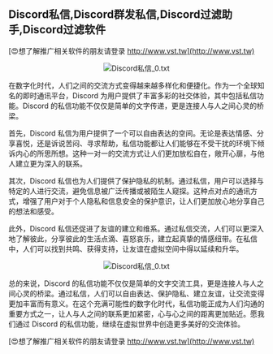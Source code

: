 ## **Discord私信,Discord群发私信,Discord过滤助手,Discord过滤软件**

[😍想了解推广相关软件的朋友请登录 http://www.vst.tw](http://www.vst.tw)

 <center><img src="https://vst.tw/MP4/tuiguang/png/4.png" alt="Discord私信_0.txt"></center>

在数字化时代，人们之间的交流方式变得越来越多样化和便捷化。作为一个全球知名的即时通讯平台，Discord 为用户提供了丰富多彩的社交体验，其中包括私信功能。Discord 的私信功能不仅仅是简单的文字传递，更是连接人与人之间心灵的桥梁。

首先，Discord 私信为用户提供了一个可以自由表达的空间。无论是表达情感、分享喜悦，还是诉说苦闷、寻求帮助，私信功能都让人们能够在不受干扰的环境下倾诉内心的所思所想。这种一对一的交流方式让人们更加放松自在，敞开心扉，与他人建立更为深入的联系。

其次，Discord 私信也为人们提供了保护隐私的机制。通过私信，用户可以选择与特定的人进行交流，避免信息被广泛传播或被陌生人窥探。这种点对点的通讯方式，增强了用户对于个人隐私和信息安全的保护意识，让人们更加放心地分享自己的想法和感受。

此外，Discord 私信还促进了友谊的建立和维系。通过私信交流，人们可以更深入地了解彼此，分享彼此的生活点滴、喜怒哀乐，建立起真挚的情感纽带。在私信中，人们可以找到共鸣、获得支持，让友谊在虚拟空间中得以延续和升华。

 <center><img src="https://vst.tw/MP4/tuiguang/png/8.png" alt="Discord私信_0.txt"></center>

总的来说，Discord 的私信功能不仅仅是简单的文字交流工具，更是连接人与人之间心灵的桥梁。通过私信，人们可以自由表达、保护隐私、建立友谊，让交流变得更加丰富而有意义。在这个充满可能性的数字化时代，私信功能正成为人们沟通的重要方式之一，让人与人之间的联系更加紧密，心与心之间的距离更加贴近。愿我们通过 Discord 的私信功能，继续在虚拟世界中创造更多美好的交流体验。

[😍想了解推广相关软件的朋友请登录 http://www.vst.tw](http://www.vst.tw)



